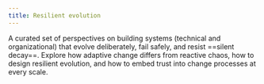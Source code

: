 ```yaml
---
title: Resilient evolution
---
```


A curated set of perspectives on building systems (technical and organizational) that evolve deliberately, fail safely, and resist ==silent decay==.
Explore how adaptive change differs from reactive chaos, how to design resilient evolution, and how to embed trust into change processes at every scale.
